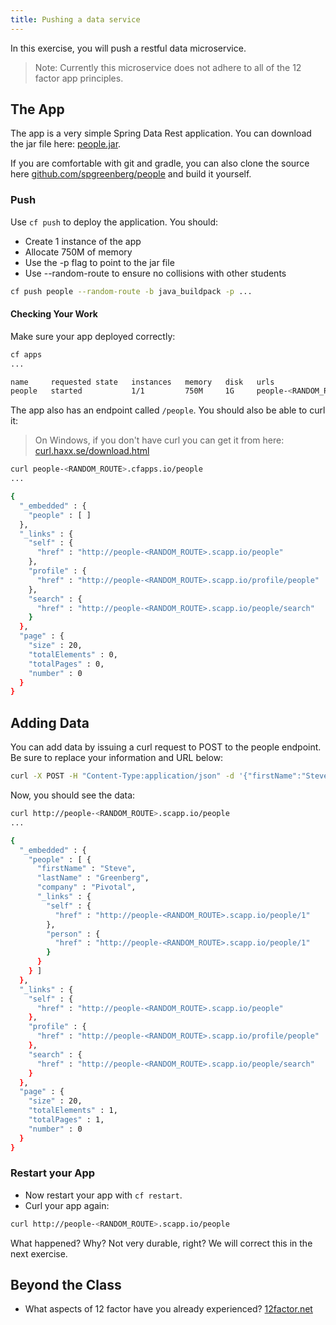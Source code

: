 ```yaml
---
title: Pushing a data service
---
```


In this exercise, you will push a restful data microservice.

> Note: Currently this microservice does not adhere to all of the 12 factor app principles.

## The App

The app is a very simple Spring Data Rest application. You can download the jar file here: <a href="/resources/people.jar" target="_blank">people.jar</a>.

If you are comfortable with git and gradle, you can also clone the source here <a href="https://github.com/spgreenberg/people" target="_blank">github.com/spgreenberg/people</a> and build it yourself.


### Push

Use `cf push` to deploy the application.  You should:

* Create 1 instance of the app
* Allocate 750M of memory
* Use the -p flag to point to the jar file
* Use --random-route to ensure no collisions with other students

```sh
cf push people --random-route -b java_buildpack -p ...
```

#### Checking Your Work

Make sure your app deployed correctly:

```sh
cf apps
...

name     requested state   instances   memory   disk   urls
people   started           1/1         750M     1G     people-<RANDOM_ROUTE>.scapp.io
```

The app also has an endpoint called `/people`.  You should also be able to curl it:

> On Windows, if you don't have curl you can get it from here: <a href="https://curl.haxx.se/download.html" target="_blank">curl.haxx.se/download.html</a>

```sh
curl people-<RANDOM_ROUTE>.cfapps.io/people
...

{
  "_embedded" : {
    "people" : [ ]
  },
  "_links" : {
    "self" : {
      "href" : "http://people-<RANDOM_ROUTE>.scapp.io/people"
    },
    "profile" : {
      "href" : "http://people-<RANDOM_ROUTE>.scapp.io/profile/people"
    },
    "search" : {
      "href" : "http://people-<RANDOM_ROUTE>.scapp.io/people/search"
    }
  },
  "page" : {
    "size" : 20,
    "totalElements" : 0,
    "totalPages" : 0,
    "number" : 0
  }
}
```

## Adding Data

You can add data by issuing a curl request to POST to the people endpoint.  Be sure to replace your information and URL below:

```sh
curl -X POST -H "Content-Type:application/json" -d '{"firstName":"Steve", "lastName":"Greenberg", "company":"Pivotal"}' http://people-<RANDOM_ROUTE>.scapp.io/people
```

Now, you should see the data:

```sh
curl http://people-<RANDOM_ROUTE>.scapp.io/people
...

{
  "_embedded" : {
    "people" : [ {
      "firstName" : "Steve",
      "lastName" : "Greenberg",
      "company" : "Pivotal",
      "_links" : {
        "self" : {
          "href" : "http://people-<RANDOM_ROUTE>.scapp.io/people/1"
        },
        "person" : {
          "href" : "http://people-<RANDOM_ROUTE>.scapp.io/people/1"
        }
      }
    } ]
  },
  "_links" : {
    "self" : {
      "href" : "http://people-<RANDOM_ROUTE>.scapp.io/people"
    },
    "profile" : {
      "href" : "http://people-<RANDOM_ROUTE>.scapp.io/profile/people"
    },
    "search" : {
      "href" : "http://people-<RANDOM_ROUTE>.scapp.io/people/search"
    }
  },
  "page" : {
    "size" : 20,
    "totalElements" : 1,
    "totalPages" : 1,
    "number" : 0
  }
}
```

### Restart your App

* Now restart your app with `cf restart`.
* Curl your app again:

```sh
curl http://people-<RANDOM_ROUTE>.scapp.io/people
```

What happened?  Why?  Not very durable, right?  We will correct this in the next exercise.


## Beyond the Class

* What aspects of 12 factor have you already experienced?  <a href="http://12factor.net" target="_blank">12factor.net</a>
